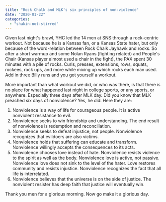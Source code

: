 ```yaml
---
title: "Rock Chalk and MLK's six principles of non-violence"
date: "2020-01-22"
categories: 
  - "shakin-not-stirred"
---
```


Given last night's brawl, YHC led the 14 men at SNS through a rock-centric workout. Not because he is a Kansas fan, or a Kansas State hater, but only because of the word-relation between Rock Chalk Jayhawk and rocks. So after a short warmup and some Nolan Ryans (fighting related) and People's Chair (Kansas player almost used a chair in the fight), the PAX spent 30 minutes with a pile of rocks. Curls, presses, extensions, rows, squats, rockees, rock ups, and more while mixing up which rocks each man used. Add in three Billy runs and you got yourself a workout.

More important than what workout we did, or who was there, is that there is no place for what happened last night in college sports, or any sports, or anywhere. Especially three days after MLK day. Did you know that MLK preached six days of nonviolence? Yes, he did. Here they are:

1. Nonviolence is a way of life for courageous people. It is active nonviolent resistance to evil.
2. Nonviolence seeks to win friendship and understanding. The end result of nonviolence is redemption and reconciliation.
3. Nonviolence seeks to defeat injustice, not people. Nonviolence recognizes that evildoers are also victims.
4. Nonviolence holds that suffering can educate and transform. Nonviolence willingly accepts the consequences to its acts.
5. Nonviolence chooses love instead of hate. Nonviolence resists violence to the spirit as well as the body. Nonviolence love is active, not passive. Nonviolence love does not sink to the level of the hater. Love restores community and resists injustice. Nonviolence recognizes the fact that all life is interrelated.
6. Nonviolence believes that the universe is on the side of justice. The nonviolent resister has deep faith that justice will eventually win.

Thank you men for a glorious morning. Now go make it a glorious day.
